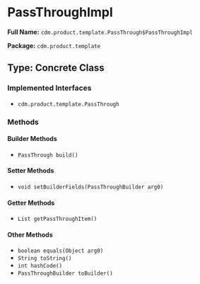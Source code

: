 # PassThroughImpl

**Full Name:** `cdm.product.template.PassThrough$PassThroughImpl`

**Package:** `cdm.product.template`

## Type: Concrete Class

### Implemented Interfaces

- `cdm.product.template.PassThrough`

### Methods

#### Builder Methods

- `PassThrough build()`

#### Setter Methods

- `void setBuilderFields(PassThroughBuilder arg0)`

#### Getter Methods

- `List getPassThroughItem()`

#### Other Methods

- `boolean equals(Object arg0)`
- `String toString()`
- `int hashCode()`
- `PassThroughBuilder toBuilder()`

